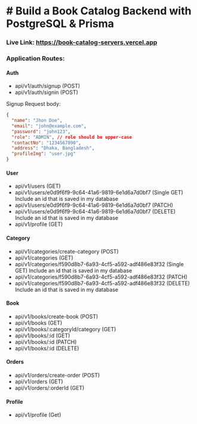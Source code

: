 # # Build a Book Catalog Backend with PostgreSQL & Prisma

### Live Link: https://book-catalog-servers.vercel.app

### Application Routes:

#### Auth

- api/v1/auth/signup (POST)
- api/v1/auth/signin (POST)

Signup Request body:

```json
{
  "name": "Jhon Doe",
  "email": "john@example.com",
  "password": "john123",
  "role": "ADMIN", // role should be upper-case
  "contactNo": "1234567890",
  "address": "Dhaka, Bangladesh",
  "profileImg": "user.jpg"
}
```

#### User

- api/v1/users (GET)
- api/v1/users/e0d9f6f9-9c64-41a6-9819-6e1d6a7d0bf7 (Single GET) Include an id that is saved in my database
- api/v1/users/e0d9f6f9-9c64-41a6-9819-6e1d6a7d0bf7 (PATCH)
- api/v1/users/e0d9f6f9-9c64-41a6-9819-6e1d6a7d0bf7 (DELETE) Include an id that is saved in my database
- api/v1/profile (GET)

#### Category

- api/v1/categories/create-category (POST)
- api/v1/categories (GET)
- api/v1/categories/f590d8b7-6a93-4cf5-a592-adf486e83f32 (Single GET) Include an id that is saved in my database
- api/v1/categories/f590d8b7-6a93-4cf5-a592-adf486e83f32 (PATCH)
- api/v1/categories/f590d8b7-6a93-4cf5-a592-adf486e83f32 (DELETE) Include an id that is saved in my database

#### Book

- api/v1/books/create-book (POST)
- api/v1/books (GET)
- api/v1/books/:categoryId/category (GET)
- api/v1/books/:id (GET)
- api/v1/books/:id (PATCH)
- api/v1/books/:id (DELETE)

#### Orders

- api/v1/orders/create-order (POST)
- api/v1/orders (GET)
- api/v1/orders/:orderId (GET)

#### Profile

- api/v1/profile (Get)
